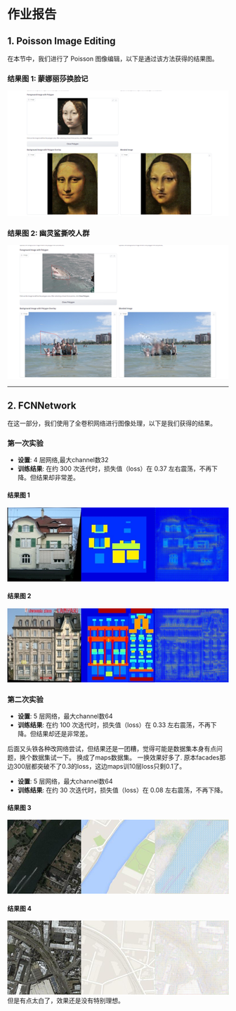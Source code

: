 # 作业报告

## 1. Poisson Image Editing

在本节中，我们进行了 Poisson 图像编辑，以下是通过该方法获得的结果图。

### 结果图 1: 蒙娜丽莎换脸记
![结果图 1](mennalisha.png)  

### 结果图 2: 幽灵鲨撕咬人群
![结果图 2](ghostfish.png) 

---

## 2. FCNNetwork

在这一部分，我们使用了全卷积网络进行图像处理，以下是我们获得的结果。

### 第一次实验
- **设置**: 4 层网络,最大channel数32
- **训练结果**: 在约 300 次迭代时，损失值（loss）在 0.37 左右震荡，不再下降。但结果却非常差。

#### 结果图 1
![结果图 3](result_1.png)  
#### 结果图 2
![结果图 4](result_2.png)  

### 第二次实验
- **设置**: 5 层网络，最大channel数64
- **训练结果**: 在约 100 次迭代时，损失值（loss）在 0.33 左右震荡，不再下降。但结果却还是非常差。

后面又头铁各种改网络尝试，但结果还是一团糟，觉得可能是数据集本身有点问题，换个数据集试一下。
换成了maps数据集。
一换效果好多了.
原本facades那边300层都突破不了0.3的loss，这边maps训10层loss只剩0.1了。
- **设置**: 5 层网络，最大channel数64
- **训练结果**: 在约 30 次迭代时，损失值（loss）在 0.08 左右震荡，不再下降。
#### 结果图 3
![结果图 3](result_4.png)  
#### 结果图 4
![结果图 4](result_5.png) 
但是有点太白了，效果还是没有特别理想。


